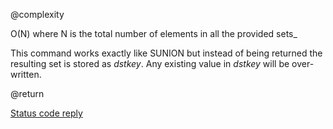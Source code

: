 @complexity

O(N) where N is the total number of elements in all the provided
sets_

This command works exactly like SUNION but instead of being returned the resulting set is stored as _dstkey_. Any existing value in _dstkey_ will be over-written.

@return

[Status code reply][1]



[1]: /p/redis/wiki/ReplyTypes
